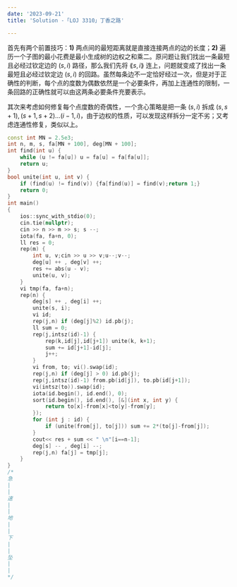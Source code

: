 ```yaml
---
date: '2023-09-21'
title: 'Solution -「LOJ 3310」丁香之路'

---
```


首先有两个前置技巧：**1)** 两点间的最短距离就是直接连接两点的边的长度；**2)** 遍历一个子图的最小花费是最小生成树的边权之和乘二。原问题让我们找出一条最短且必经过钦定边的 $( s, i )$ 路径，那么我们先将 $\lang s , i \rang$ 连上，问题就变成了找出一条最短且必经过钦定边 $( s, i)$ 的回路。虽然每条边不一定恰好经过一次，但是对于正确性的判断，每个点的度数为偶数依然是一个必要条件，再加上连通性的限制，一条回路的正确性就可以由这两条必要条件充要表示。

其次来考虑如何修复每个点度数的奇偶性，一个贪心策略是把一条 $(s, i)$ 拆成 $(s, s+1), (s+1, s+2) \dots (i-1, i)$，由于边权的性质，可以发现这样拆分一定不劣；又考虑连通性修复，类似以上。

```cpp
const int MN = 2.5e3;
int n, m, s, fa[MN + 100], deg[MN + 100];
int find(int u) {
    while (u != fa[u]) u = fa[u] = fa[fa[u]];
    return u;
}
bool unite(int u, int v) {
    if (find(u) != find(v)) {fa[find(u)] = find(v);return 1;}
    return 0;
}
int main()
{
    ios::sync_with_stdio(0);
    cin.tie(nullptr);
    cin >> n >> m >> s; s --;
    iota(fa, fa+n, 0);
    ll res = 0;
    rep(m) {
        int u, v;cin >> u >> v;u--;v--;
        deg[u] ++ , deg[v] ++;
        res += abs(u - v);
        unite(u, v);
    }
    vi tmp(fa, fa+n);
    rep(n) {
        deg[s] ++ , deg[i] ++;
        unite(s, i);
        vi id;
        rep(j,n) if (deg[j]%2) id.pb(j);
        ll sum = 0;
        rep(j,intsz(id)-1) {
            rep(k,id[j],id[j+1]) unite(k, k+1);
            sum += id[j+1]-id[j];
            j++;
        }
        vi from, to; vi().swap(id);
        rep(j,n) if (deg[j] > 0) id.pb(j);
        rep(j,intsz(id)-1) from.pb(id[j]), to.pb(id[j+1]);
        vi(intsz(to)).swap(id);
        iota(id.begin(), id.end(), 0);
        sort(id.begin(), id.end(), [&](int x, int y) {
            return to[x]-from[x]<to[y]-from[y];
        });
        for (int j : id) {
            if (unite(from[j], to[j])) sum += 2*(to[j]-from[j]);
        }
        cout<< res + sum << " \n"[i==n-1];
        deg[s] -- , deg[i] --;
        rep(j,n) fa[j] = tmp[j];
    }
}
/*
急
|
|
速
|
|
地
|
|
下
|
|
坠
|
|
*/
```